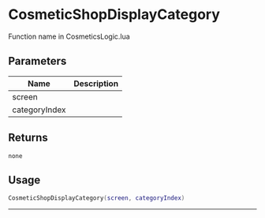 # CosmeticShopDisplayCategory

Function name in CosmeticsLogic.lua

## Parameters

| Name          | Description |
| ------------- | ----------- |
| screen        |             |
| categoryIndex |             |

## Returns

`none`

## Usage

```lua
CosmeticShopDisplayCategory(screen, categoryIndex)
```

---
